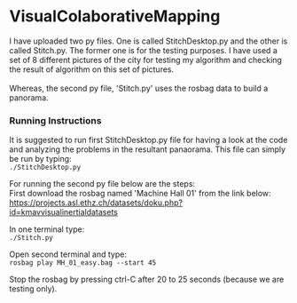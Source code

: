 # VisualColaborativeMapping

I have uploaded two py files. One is called StitchDesktop.py and the other is called Stitch.py. The former one is for the testing purposes. I have used a set of 8 different pictures of the city for testing my algorithm and checking the result of algorithm on this set of pictures.
<br />
<br />
Whereas, the second py file, 'Stitch.py' uses the rosbag data to build a panorama. 

###  Running Instructions
It is suggested to run first StitchDesktop.py file for having a look at the code and analyzing the problems in the resultant panaorama. This file can simply be run by typing: <br />
`./StitchDesktop.py`

For running the second py file below are the steps: <br />
First download the rosbag named 'Machine Hall 01' from the link below: <br />
https://projects.asl.ethz.ch/datasets/doku.php?id=kmavvisualinertialdatasets

In one terminal type: <br />
`./Stitch.py`

Open second terminal and type: <br />
`rosbag play MH_01_easy.bag --start 45`

Stop the rosbag by pressing ctrl-C after 20 to 25 seconds (because we are testing only). 
